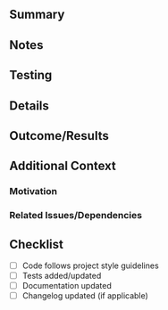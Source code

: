 ## Summary

<!-- This is mandatory. Give a short description of what this PR does like "This PR does X, Y, and Z." -->

## Notes

<!-- Any relevant notes -->

## Testing

<!-- Explain how this change has been tested and how the reviewer may replicate those tests. -->

<!-- ##################### Following sections are optional ##################### -->
<!-- ######### If you find yourself deleting these all the time, you may edit the PR template in `.github/pull_request_template.md` ######### -->

## Details

<!-- Optionally give specifics about the changes. For example, why does the PR exist, how has it been implemented and the reasons behind the implementation details, what business requirement prompted the change, etc.  -->

## Outcome/Results

<!-- Describe the expected outcomes of this change. If applicable, mention any metrics or KPIs that will be affected. -->

## Additional Context

<!-- The following sections are optional. Feel free to delete them if they do not apply to your PR. -->

### Motivation

<!-- Explain why this change is needed and what problem it solves. -->

### Related Issues/Dependencies

<!-- List any related GitHub issues or dependencies. -->

## Checklist

- [ ] Code follows project style guidelines
- [ ] Tests added/updated
- [ ] Documentation updated
- [ ] Changelog updated (if applicable)